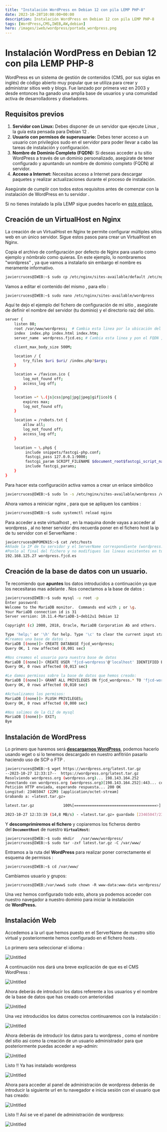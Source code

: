 ```yaml
---
title: "Instalación WordPress en Debian 12 con pila LEMP PHP-8"
date: 2023-10-28T10:00:00+00:00
description: Instalación WordPress en Debian 12 con pila LEMP PHP-8
tags: [WordPress,CMS,IWEB,AW,debian]
hero: /images/iweb/wordpress/portada_wordpress.png
---
```

# Instalación WordPress en Debian 12 con pila LEMP PHP-8

WordPress es un sistema de gestión de contenidos (CMS, por sus siglas en inglés) de código abierto muy popular que se utiliza para crear y administrar sitios web y blogs. Fue lanzado por primera vez en 2003 y desde entonces ha ganado una amplia base de usuarios y una comunidad activa de desarrolladores y diseñadores.


## Requisitos previos

1. **Servidor con Linux:** Debes disponer de un servidor que ejecute Linux , la guía esta pensada para Debian 12 .
2. **Usuario con permisos de superusuario:** Debes tener acceso a un usuario con privilegios sudo en el servidor para poder llevar a cabo las tareas de instalación y configuración.
3. **Nombre de Dominio Completo (FQDN):** Si deseas acceder a tu sitio WordPress a través de un dominio personalizado, asegúrate de tener configurado y apuntando un nombre de dominio completo (FQDN) al servidor.
4. **Acceso a Internet:** Necesitas acceso a Internet para descargar paquetes y realizar actualizaciones durante el proceso de instalación.

Asegúrate de cumplir con todos estos requisitos antes de comenzar con la instalación de WordPress en tu servidor .

Si no tienes instalado la pila LEMP sigue puedes hacerlo en [este enlace.](https://www.javiercd.es/posts/iaw/lemp/lemp/)


## Creación de un VirtualHost en Nginx

La creación de un VirtualHost en Nginx te permite configurar múltiples sitios web en un único servidor. Sigue estos pasos para crear un VirtualHost en Nginx.

Copia el archivo de configuración por defecto de Nginx para usarlo como ejemplo y nómbralo como quieras. En este ejemplo, lo nombraremos "wordpress" , ya que vamos a instalarlo sin embargo el nombre es meramente informativo.

```bash
javiercruces@IWEB:~$ sudo cp /etc/nginx/sites-available/default /etc/nginx/sites-available/wordpress
```

Vamos a editar el contenido del mismo , para ello  : 

```bash
javiercruces@IWEB:~$ sudo nano /etc/nginx/sites-available/wordpress
```

Aquí te dejo el ejemplo del fichero de configuración de mi sitio , asegúrate de definir el nombre del servidor (tu dominio) y el directorio raíz del sitio.

```bash
server {
    listen 80;
    root /var/www/wordpress;  # Cambia esta linea por la ubicación del directorio root de tu wordpress
    index  index.php index.html index.htm;
    server_name  wordpress.fjcd.es; # Cambia esta linea y pon el FQDN , a traves de este accederás a tu wordpress 

    client_max_body_size 500M;

    location / {
        try_files $uri $uri/ /index.php?$args;
    }

    location = /favicon.ico {
        log_not_found off;
        access_log off;
    }

    location ~* \.(js|css|png|jpg|jpeg|gif|ico)$ {
        expires max;
        log_not_found off;
    }

    location = /robots.txt {
        allow all;
        log_not_found off;
        access_log off;
    }

    location ~ \.php$ {
         include snippets/fastcgi-php.conf;
         fastcgi_pass 127.0.0.1:9000;
         fastcgi_param SCRIPT_FILENAME $document_root$fastcgi_script_name;
         include fastcgi_params;
    }
}

```

Para hacer esta configuración activa vamos a crear un enlace simbólico 

```bash
javiercruces@IWEB:~$ sudo ln -s /etc/nginx/sites-available/wordpress /etc/nginx/sites-enabled/
```
Ahora vamos a reiniciar nginx , para que se apliquen los cambios :

```bash
javiercruces@IWEB:~$ sudo systemctl reload nginx
```



Para acceder a este virtualhost , en la maquina donde vayas a acceder al wordpress , al no tener servidor dns recuerda poner en el fichero host la ip de tu servidor con el ServerName :

```bash
javiercruces@HPOMEN15:~$ cat /etc/hosts 
#Añade la IP de tu servidor y el ServerName correspondiente (wordpress.fjcd.es)
#Ponlo al final del fichero y no modifiques las lineas existentes en tu fichero
192.168.125.27 wordpress.fjcd.es
```

## Creación de la base de datos con un usuario.

Te recomiendo que **apuntes** los datos introducidos a continuación ya que los necesitaras mas adelante .
Nos conectamos a la base de datos :
```bash
javiercruces@IWEB:~$ sudo mysql -u root -p
Enter password: 
Welcome to the MariaDB monitor.  Commands end with ; or \g.
Your MariaDB connection id is 31
Server version: 10.11.4-MariaDB-1~deb12u1 Debian 12

Copyright (c) 2000, 2018, Oracle, MariaDB Corporation Ab and others.

Type 'help;' or '\h' for help. Type '\c' to clear the current input statement.
#Creamos una base de datos :
MariaDB [(none)]> CREATE DATABASE fjcd_wordpress;
Query OK, 1 row affected (0,001 sec)

#Nos creamos el usuario para nuestra base de datos
MariaDB [(none)]> CREATE USER 'fjcd-wordpress'@'localhost' IDENTIFIED BY 'tu_contraseña';
Query OK, 0 rows affected (0,013 sec)

#Le damos permisos sobre la base de datos que hemos creado:
MariaDB [(none)]> GRANT ALL PRIVILEGES ON fjcd_wordpress.* TO 'fjcd-wordpress'@'localhost';
Query OK, 0 rows affected (0,010 sec)

#Actualizamos los permisos:
MariaDB [(none)]> FLUSH PRIVILEGES;
Query OK, 0 rows affected (0,000 sec)

#Nos salimos de la CLI de mysql
MariaDB [(none)]> EXIT;
Bye
```


## **Instalación de WordPress**

Lo primero que haremos será **[descargarnos WordPress](https://wordpress.org/download/?ref=voidnull.es)**, podemos hacerlo usando wget o si lo tenemos descargado en nuestro anfitrión pasarlo haciendo uso de SCP o FTP .

```bash
javiercruces@IWEB:~$ wget https://wordpress.org/latest.tar.gz
--2023-10-27 12:33:17--  https://wordpress.org/latest.tar.gz
Resolviendo wordpress.org (wordpress.org)... 198.143.164.252
Conectando con wordpress.org (wordpress.org)[198.143.164.252]:443... conectado.
Petición HTTP enviada, esperando respuesta... 200 OK
Longitud: 23465047 (22M) [application/octet-stream]
Grabando a: «latest.tar.gz»

latest.tar.gz             100%[=====================================>]  22,38M  14,8MB/s    en 1,5s    

2023-10-27 12:33:19 (14,8 MB/s) - «latest.tar.gz» guardado [23465047/23465047]
```

Y **descomprimiremos el fichero** y copiaremos los ficheros dentro del **`DocumentRoot`** de nuestro **`VirtualHost`:**

```
javiercruces@IWEB:~$ sudo mkdir   /var/www/wordpress/
javiercruces@IWEB:~$ sudo tar -zxf latest.tar.gz -C /var/www/
```

Entramos a la ruta del **WordPress** para realizar poner correctamente el esquema de permisos :

```
javiercruces@IWEB:~$ cd /var/www/
```

Cambiamos usuario y grupos:

```
javiercruces@IWEB:/var/www$ sudo chown -R www-data:www-data wordpress/
```

<!-- Y ponemos los permisos correctos a WordPress:

```
find . -type d -exec chmod 755 {} \;
find . -type f -exec chmod 644 {} \;

``` -->

Una vez hemos configurado todo esto, ahora ya podemos acceder con nuestro navegador a nuestro dominio para iniciar la instalación de **WordPress.**

## Instalación Web

Accedemos a la url que hemos puesto en el ServerName de nuestro sitio virtual y posteriormente hemos configurado en el fichero hosts .

Lo primero sera seleccionar el idioma :

![Untitled](../img/Untitled.png)

A continuación nos dará una breve explicación de que es el CMS WordPress :

![Untitled](../img/Untitled%201.png)

Ahora deberás de introducir los datos referente a los usuarios y el nombre de la base de datos que has creado con anterioridad 

![Untitled](../img/Untitled%202.png)

Una vez introducidos los datos correctos continuaremos con la instalación :

![Untitled](../img/Untitled%203.png)

Ahora deberás de introducir los datos para tu wordpress , como el nombre del sitio asi como la creación de un usuario administrador para que posteriormente puedas acceder a wp-admin:

![Untitled](../img/Untitled%204.png)

Listo !! Ya has instalado wordpress

![Untitled](../img/Untitled%205.png)

Ahora para acceder al panel de administración de wordpress deberás de introducir la siguiente url en tu navegador e inicia sesión con el usuario que has creado:

![Untitled](../img/Untitled%206.png)

Listo !! Asi se ve el panel de administración de wordpress:

![Untitled](../img/Untitled%207.png)